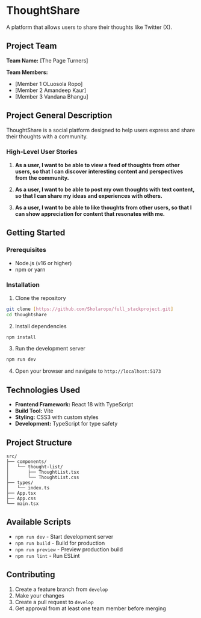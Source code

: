 # ThoughtShare

A platform that allows users to share their thoughts like Twitter (X).

## Project Team

**Team Name:** [The Page Turners]

**Team Members:**
- [Member 1 OLuosola Ropo]
- [Member 2 Amandeep Kaur]
- [Member 3 Vandana Bhangu]

## Project General Description

ThoughtShare is a social platform designed to help users express and share their thoughts with a community.

### High-Level User Stories

1. **As a user, I want to be able to view a feed of thoughts from other users, so that I can discover interesting content and perspectives from the community.**

2. **As a user, I want to be able to post my own thoughts with text content, so that I can share my ideas and experiences with others.**

3. **As a user, I want to be able to like thoughts from other users, so that I can show appreciation for content that resonates with me.**

## Getting Started

### Prerequisites
- Node.js (v16 or higher)
- npm or yarn

### Installation

1. Clone the repository
```bash
git clone [https://github.com/Sholaropo/full_stackproject.git]
cd thoughtshare
```

2. Install dependencies
```bash
npm install
```

3. Run the development server
```bash
npm run dev
```

4. Open your browser and navigate to `http://localhost:5173`

## Technologies Used

- **Frontend Framework:** React 18 with TypeScript
- **Build Tool:** Vite
- **Styling:** CSS3 with custom styles
- **Development:** TypeScript for type safety

## Project Structure

```
src/
├── components/
│   └── thought-list/
│       ├── ThoughtList.tsx
│       └── ThoughtList.css
├── types/
│   └── index.ts
├── App.tsx
├── App.css
└── main.tsx
```

## Available Scripts

- `npm run dev` - Start development server
- `npm run build` - Build for production
- `npm run preview` - Preview production build
- `npm run lint` - Run ESLint

## Contributing

1. Create a feature branch from `develop`
2. Make your changes
3. Create a pull request to `develop`
4. Get approval from at least one team member before merging

